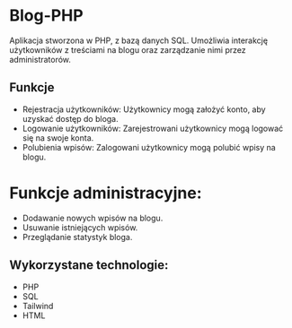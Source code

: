 # Blog-PHP
Aplikacja stworzona w PHP, z bazą danych SQL. Umożliwia interakcję użytkowników z treściami na blogu oraz zarządzanie nimi przez administratorów.

## Funkcje

- Rejestracja użytkowników: Użytkownicy mogą założyć konto, aby uzyskać dostęp do bloga.
- Logowanie użytkowników: Zarejestrowani użytkownicy mogą logować się na swoje konta.
- Polubienia wpisów: Zalogowani użytkownicy mogą polubić wpisy na blogu.
# Funkcje administracyjne:
- Dodawanie nowych wpisów na blogu.
- Usuwanie istniejących wpisów.
- Przeglądanie statystyk bloga.


## Wykorzystane technologie:
- PHP
- SQL
- Tailwind
- HTML
